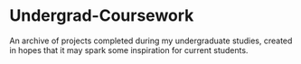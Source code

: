# Undergrad-Coursework
An archive of projects completed during my undergraduate studies, created in hopes that it may spark some inspiration for current students.
